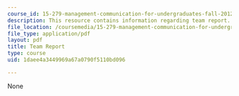 ```yaml
---
course_id: 15-279-management-communication-for-undergraduates-fall-2012
description: This resource contains information regarding team report.
file_location: /coursemedia/15-279-management-communication-for-undergraduates-fall-2012/1daee4a3449969a67a0790f5110bd096_MIT15_279F12_team_report.pdf
file_type: application/pdf
layout: pdf
title: Team Report
type: course
uid: 1daee4a3449969a67a0790f5110bd096

---
```

None